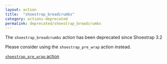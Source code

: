 ```yaml
---
layout: action
title:  "shoestrap_breadcrumbs"
category: actions-deprecated
permalink: deprecated/shoestrap_breadcrumbs
---
```


The `shoestrap_breadcrumbs` action has been deprecated since Shoestrap 3.2

Please consider using the `shoestrap_pre_wrap` action instead.

<a class="button" href="/actions/shoestrap_pre_wrap">`shoestrap_pre_wrap` action</a>
